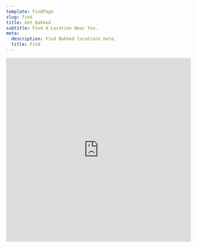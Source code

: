 ```yaml
---
template: FindPage
slug: find
title: Get Bakked
subtitle: Find A Location Near You.
meta:
  description: Find Bakked locations here.
  title: Find
---
```


<iframe meta name="viewport" content="width=device-width, initial-scale=1, maximum-scale=1"
 src="https://openfinder.netlify.com" width="100%" height="500px" style="border: none; margin-bottom: -5px;"></iframe>
